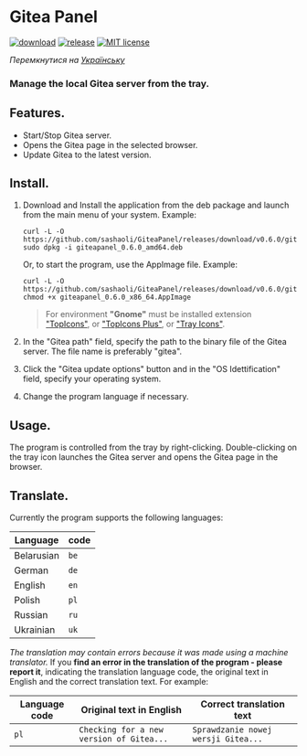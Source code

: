 # Gitea Panel

[![download](https://img.shields.io/github/downloads/sashaoli/GiteaPanel/total?style=flat)](https://github.com/sashaoli/GiteaPanel/releases/latest) [![release](https://img.shields.io/github/v/release/sashaoli/Giteapanel?style=flat)](https://github.com/sashaoli/GiteaPanel/releases/latest) [![MIT license](http://img.shields.io/badge/license-MIT-brightgreen.svg)](./LICENSE.md)

*Перемкнутися на [Українську](./README.md)*

### Manage the local Gitea server from the tray.

## Features.
- Start/Stop Gitea server.
- Opens the Gitea page in the selected browser.
- Update Gitea to the latest version.

## Install.
1.  Download and Install the application from the deb package and launch from the main menu of your system. Example:
    ```
    curl -L -O https://github.com/sashaoli/GiteaPanel/releases/download/v0.6.0/giteapanel_0.6.0_amd64.deb
    sudo dpkg -i giteapanel_0.6.0_amd64.deb
    ```
    Or, to start the program, use the AppImage file. Example:
    ```
    curl -L -O https://github.com/sashaoli/GiteaPanel/releases/download/v0.6.0/giteapanel_0.6.0_x86_64.AppImage
    chmod +x giteapanel_0.6.0_x86_64.AppImage
    ```

    > For environment **"Gnome"** must be installed extension ["TopIcons"](https://extensions.gnome.org/extension/495/topicons/), or ["TopIcons Plus"](https://extensions.gnome.org/extension/1031/topicons/), or ["Tray Icons"](https://extensions.gnome.org/extension/1503/tray-icons/).

2.  In the "Gitea path" field, specify the path to the binary file of the Gitea server. The file name is preferably "gitea".
3.  Click the "Gitea update options" button and in the "OS Idettification" field, specify your operating system.
4.  Change the program language if necessary.

## Usage.
The program is controlled from the tray by right-clicking. Double-clicking on the tray icon launches the Gitea server and opens the Gitea page in the browser.

## Translate.
Currently the program supports the following languages:

Language|code
----|-----
Belarusian|`be`
German|`de`
English|`en`
Polish|`pl`
Russian|`ru`
Ukrainian|`uk`

*The translation may contain errors because it was made using a machine translator.*
If you **find an error in the translation of the program - please report it**, indicating the translation language code, the original text in English and the correct translation text. For example:

| Language code | Original text in English                 | Correct translation text            |
| ------------- | ---------------------------------------- | ----------------------------------- |
| `pl`          | `Checking for a new version of Gitea...` | `Sprawdzanie nowej wersji Gitea...` |
